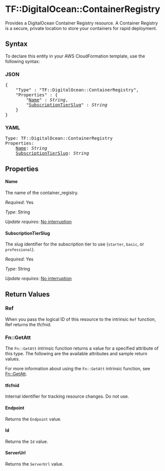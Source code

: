 # TF::DigitalOcean::ContainerRegistry

Provides a DigitalOcean Container Registry resource. A Container Registry is
a secure, private location to store your containers for rapid deployment.

## Syntax

To declare this entity in your AWS CloudFormation template, use the following syntax:

### JSON

<pre>
{
    "Type" : "TF::DigitalOcean::ContainerRegistry",
    "Properties" : {
        "<a href="#name" title="Name">Name</a>" : <i>String</i>,
        "<a href="#subscriptiontierslug" title="SubscriptionTierSlug">SubscriptionTierSlug</a>" : <i>String</i>
    }
}
</pre>

### YAML

<pre>
Type: TF::DigitalOcean::ContainerRegistry
Properties:
    <a href="#name" title="Name">Name</a>: <i>String</i>
    <a href="#subscriptiontierslug" title="SubscriptionTierSlug">SubscriptionTierSlug</a>: <i>String</i>
</pre>

## Properties

#### Name

The name of the container_registry.

_Required_: Yes

_Type_: String

_Update requires_: [No interruption](https://docs.aws.amazon.com/AWSCloudFormation/latest/UserGuide/using-cfn-updating-stacks-update-behaviors.html#update-no-interrupt)

#### SubscriptionTierSlug

The slug identifier for the subscription tier to use (`starter`, `basic`, or `professional`).

_Required_: Yes

_Type_: String

_Update requires_: [No interruption](https://docs.aws.amazon.com/AWSCloudFormation/latest/UserGuide/using-cfn-updating-stacks-update-behaviors.html#update-no-interrupt)

## Return Values

### Ref

When you pass the logical ID of this resource to the intrinsic `Ref` function, Ref returns the tfcfnid.

### Fn::GetAtt

The `Fn::GetAtt` intrinsic function returns a value for a specified attribute of this type. The following are the available attributes and sample return values.

For more information about using the `Fn::GetAtt` intrinsic function, see [Fn::GetAtt](https://docs.aws.amazon.com/AWSCloudFormation/latest/UserGuide/intrinsic-function-reference-getatt.html).

#### tfcfnid

Internal identifier for tracking resource changes. Do not use.

#### Endpoint

Returns the <code>Endpoint</code> value.

#### Id

Returns the <code>Id</code> value.

#### ServerUrl

Returns the <code>ServerUrl</code> value.

